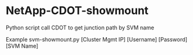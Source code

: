 # NetApp-CDOT-showmount

Python script call CDOT to get junction path by SVM name

Example
svm-showmount.py [Cluster Mgmt IP] [Username] [Password] [SVM Name]
